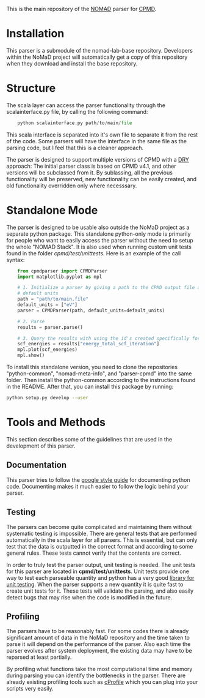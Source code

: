 This is the main repository of the [NOMAD](http://nomad-lab.eu) parser for
[CPMD](http://www.cpmd.org/).

# Installation
This parser is a submodule of the nomad-lab-base repository. Developers within
the NoMaD project will automatically get a copy of this repository when they
download and install the base repository.

# Structure
The scala layer can access the parser functionality through the
scalainterface.py file, by calling the following command:

```python
    python scalainterface.py path/to/main/file
```

This scala interface is separated into it's own file to separate it from the
rest of the code. Some parsers will have the interface in the same file as the
parsing code, but I feel that this is a cleaner approach.

The parser is designed to support multiple versions of CPMD with a
[DRY](https://en.wikipedia.org/wiki/Don%27t_repeat_yourself) approach: The
initial parser class is based on CPMD v4.1, and other versions will be
subclassed from it. By sublassing, all the previous functionality will be
preserved, new functionality can be easily created, and old functionality
overridden only where necesssary.


# Standalone Mode
The parser is designed to be usable also outside the NoMaD project as a
separate python package. This standalone python-only mode is primarily for
people who want to easily access the parser without the need to setup the whole
"NOMAD Stack". It is also used when running custom unit tests found in the
folder *cpmd/test/unittests*. Here is an example of the call syntax:

```python
    from cpmdparser import CPMDParser
    import matplotlib.pyplot as mpl

    # 1. Initialize a parser by giving a path to the CPMD output file and a list of
    # default units
    path = "path/to/main.file"
    default_units = ["eV"]
    parser = CPMDParser(path, default_units=default_units)

    # 2. Parse
    results = parser.parse()

    # 3. Query the results with using the id's created specifically for NOMAD.
    scf_energies = results["energy_total_scf_iteration"]
    mpl.plot(scf_energies)
    mpl.show()
```

To install this standalone version, you need to clone the repositories
"python-common", "nomad-meta-info", and "parser-cpmd" into the same folder.
Then install the python-common according to the instructions found in the
README. After that, you can install this package by running:

```sh
python setup.py develop --user
```

# Tools and Methods
This section describes some of the guidelines that are used in the development
of this parser.

## Documentation
This parser tries to follow the [google style
guide](https://google.github.io/styleguide/pyguide.html?showone=Comments#Comments)
for documenting python code. Documenting makes it much easier to follow the
logic behind your parser.

## Testing
The parsers can become quite complicated and maintaining them without
systematic testing is impossible. There are general tests that are
performed automatically in the scala layer for all parsers. This is essential,
but can only test that the data is outputted in the correct format and
according to some general rules. These tests cannot verify that the contents
are correct.

In order to truly test the parser output, unit testing is needed. The unit
tests for this parser are located in **cpmd/test/unittests**. Unit tests provide one way
to test each parseable quantity and python has a very good [library for unit
testing](https://docs.python.org/2/library/unittest.html).  When the parser
supports a new quantity it is quite fast to create unit tests for it. These
tests will validate the parsing, and also easily detect bugs that may rise when
the code is modified in the future.

## Profiling
The parsers have to be reasonably fast. For some codes there is already
significant amount of data in the NoMaD repository and the time taken to parse
it will depend on the performance of the parser. Also each time the parser
evolves after system deployment, the existing data may have to be reparsed at
least partially.

By profiling what functions take the most computational time and memory during
parsing you can identify the bottlenecks in the parser. There are already
existing profiling tools such as
[cProfile](https://docs.python.org/2/library/profile.html#module-cProfile)
which you can plug into your scripts very easily.
